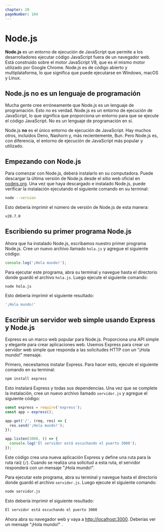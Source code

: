 ```yaml
---
chapter: 20
pageNumber: 104
---
```


# Node.js

**Node.js** es un entorno de ejecución de JavaScript que permite a los desarrolladores ejecutar código JavaScript fuera de un navegador web. Está construido sobre el motor JavaScript V8, que es el mismo motor utilizado por Google Chrome. Node.js es de código abierto y multiplataforma, lo que significa que puede ejecutarse en Windows, macOS y Linux.

## Node.js no es un lenguaje de programación

Mucha gente cree erróneamente que Node.js es un lenguaje de programación. Esto no es verdad. Node.js es un entorno de ejecución de JavaScript, lo que significa que proporciona un entorno para que se ejecute el código JavaScript. No es un lenguaje de programación en sí.

Node.js **no** es el único entorno de ejecución de JavaScript. Hay muchos otros, incluidos Deno, Nashorn y, más recientemente, Bun. Pero Node.js es, con diferencia, el entorno de ejecución de JavaScript más popular y utilizado.

## Empezando con Node.js

Para comenzar con Node.js, deberá instalarlo en su computadora. Puede descargar la última versión de Node.js desde el sitio web oficial en [nodejs.org](https://nodejs.org/en/). Una vez que haya descargado e instalado Node.js, puede verificar la instalación ejecutando el siguiente comando en su terminal:

```bash
node --version
```

Esto debería imprimir el número de versión de Node.js de esta manera:

```bash
v20.7.0
```

## Escribiendo su primer programa Node.js

Ahora que ha instalado Node.js, escribamos nuestro primer programa Node.js. Cree un nuevo archivo llamado `hola.js` y agregue el siguiente código:

```js
console.log('¡Hola mundo!');
```

Para ejecutar este programa, abra su terminal y navegue hasta el directorio donde guardó el archivo `hola.js`. Luego ejecute el siguiente comando:

```bash
node hola.js
```

Esto debería imprimir el siguiente resultado:

```bash
'¡Hola mundo!'
```

## Escribir un servidor web simple usando Express y Node.js

Express es un marco web popular para Node.js. Proporciona una API simple y elegante para crear aplicaciones web. Usemos Express para crear un servidor web simple que responda a las solicitudes HTTP con un "¡Hola mundo!" mensaje.

Primero, necesitamos instalar Express. Para hacer esto, ejecute el siguiente comando en su terminal:

```bash
npm install express
```

Esto instalará Express y todas sus dependencias. Una vez que se complete la instalación, cree un nuevo archivo llamado `servidor.js` y agregue el siguiente código:

```js
const express = require('express');
const app = express();

app.get('/', (req, res) => {
  res.send('¡Hola mundo!');
});

app.listen(3000, () => {
  console.log('El servidor está escuchando el puerto 3000');
});
```

Este código crea una nueva aplicación Express y define una ruta para la ruta raíz (`/`). Cuando se realiza una solicitud a esta ruta, el servidor responderá con un mensaje "¡Hola mundo!".

Para ejecutar este programa, abra su terminal y navegue hasta el directorio donde guardó el archivo `servidor.js`. Luego ejecute el siguiente comando:

```bash
node servidor.js
```

Esto debería imprimir el siguiente resultado:

```bash
El servidor está escuchando el puerto 3000
```

Ahora abra su navegador web y vaya a [http://localhost:3000](http://localhost:3000). Deberías ver un mensaje "¡Hola mundo!" .
